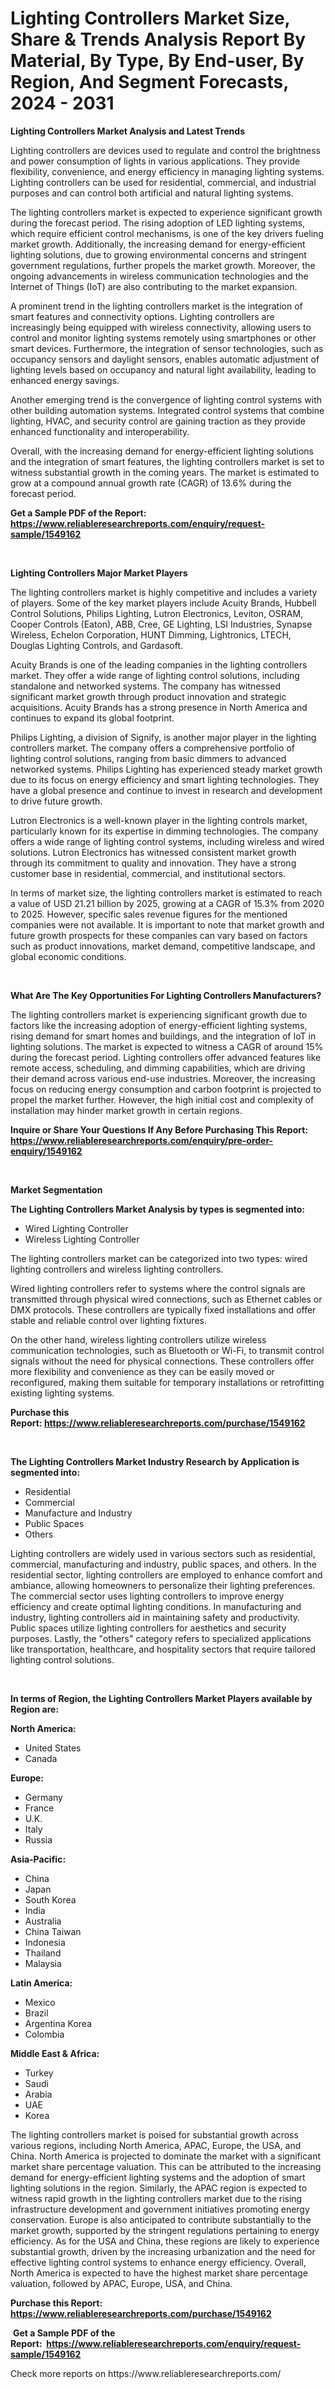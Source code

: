 <p><h1>Lighting Controllers Market Size, Share & Trends Analysis Report By Material, By Type, By End-user, By Region, And Segment Forecasts, 2024 - 2031</h1></p><p><strong>Lighting Controllers Market Analysis and Latest Trends</strong></p>
<p><p>Lighting controllers are devices used to regulate and control the brightness and power consumption of lights in various applications. They provide flexibility, convenience, and energy efficiency in managing lighting systems. Lighting controllers can be used for residential, commercial, and industrial purposes and can control both artificial and natural lighting systems.</p><p>The lighting controllers market is expected to experience significant growth during the forecast period. The rising adoption of LED lighting systems, which require efficient control mechanisms, is one of the key drivers fueling market growth. Additionally, the increasing demand for energy-efficient lighting solutions, due to growing environmental concerns and stringent government regulations, further propels the market growth. Moreover, the ongoing advancements in wireless communication technologies and the Internet of Things (IoT) are also contributing to the market expansion.</p><p>A prominent trend in the lighting controllers market is the integration of smart features and connectivity options. Lighting controllers are increasingly being equipped with wireless connectivity, allowing users to control and monitor lighting systems remotely using smartphones or other smart devices. Furthermore, the integration of sensor technologies, such as occupancy sensors and daylight sensors, enables automatic adjustment of lighting levels based on occupancy and natural light availability, leading to enhanced energy savings.</p><p>Another emerging trend is the convergence of lighting control systems with other building automation systems. Integrated control systems that combine lighting, HVAC, and security control are gaining traction as they provide enhanced functionality and interoperability.</p><p>Overall, with the increasing demand for energy-efficient lighting solutions and the integration of smart features, the lighting controllers market is set to witness substantial growth in the coming years. The market is estimated to grow at a compound annual growth rate (CAGR) of 13.6% during the forecast period.</p></p>
<p><strong>Get a Sample PDF of the Report:&nbsp; <a href="https://www.reliableresearchreports.com/enquiry/request-sample/1549162">https://www.reliableresearchreports.com/enquiry/request-sample/1549162</a></strong></p>
<p>&nbsp;</p>
<p><strong>Lighting Controllers Major Market Players</strong></p>
<p><p>The lighting controllers market is highly competitive and includes a variety of players. Some of the key market players include Acuity Brands, Hubbell Control Solutions, Philips Lighting, Lutron Electronics, Leviton, OSRAM, Cooper Controls (Eaton), ABB, Cree, GE Lighting, LSI Industries, Synapse Wireless, Echelon Corporation, HUNT Dimming, Lightronics, LTECH, Douglas Lighting Controls, and Gardasoft.</p><p>Acuity Brands is one of the leading companies in the lighting controllers market. They offer a wide range of lighting control solutions, including standalone and networked systems. The company has witnessed significant market growth through product innovation and strategic acquisitions. Acuity Brands has a strong presence in North America and continues to expand its global footprint.</p><p>Philips Lighting, a division of Signify, is another major player in the lighting controllers market. The company offers a comprehensive portfolio of lighting control solutions, ranging from basic dimmers to advanced networked systems. Philips Lighting has experienced steady market growth due to its focus on energy efficiency and smart lighting technologies. They have a global presence and continue to invest in research and development to drive future growth.</p><p>Lutron Electronics is a well-known player in the lighting controls market, particularly known for its expertise in dimming technologies. The company offers a wide range of lighting control systems, including wireless and wired solutions. Lutron Electronics has witnessed consistent market growth through its commitment to quality and innovation. They have a strong customer base in residential, commercial, and institutional sectors.</p><p>In terms of market size, the lighting controllers market is estimated to reach a value of USD 21.21 billion by 2025, growing at a CAGR of 15.3% from 2020 to 2025. However, specific sales revenue figures for the mentioned companies were not available. It is important to note that market growth and future growth prospects for these companies can vary based on factors such as product innovations, market demand, competitive landscape, and global economic conditions.</p></p>
<p>&nbsp;</p>
<p><strong>What Are The Key Opportunities For Lighting Controllers Manufacturers?</strong></p>
<p><p>The lighting controllers market is experiencing significant growth due to factors like the increasing adoption of energy-efficient lighting systems, rising demand for smart homes and buildings, and the integration of IoT in lighting solutions. The market is expected to witness a CAGR of around 15% during the forecast period. Lighting controllers offer advanced features like remote access, scheduling, and dimming capabilities, which are driving their demand across various end-use industries. Moreover, the increasing focus on reducing energy consumption and carbon footprint is projected to propel the market further. However, the high initial cost and complexity of installation may hinder market growth in certain regions.</p></p>
<p><strong>Inquire or Share Your Questions If Any Before Purchasing This Report: <a href="https://www.reliableresearchreports.com/enquiry/pre-order-enquiry/1549162">https://www.reliableresearchreports.com/enquiry/pre-order-enquiry/1549162</a></strong></p>
<p>&nbsp;</p>
<p><strong>Market Segmentation</strong></p>
<p><strong>The Lighting Controllers Market Analysis by types is segmented into:</strong></p>
<p><ul><li>Wired Lighting Controller</li><li>Wireless Lighting Controller</li></ul></p>
<p><p>The lighting controllers market can be categorized into two types: wired lighting controllers and wireless lighting controllers. </p><p>Wired lighting controllers refer to systems where the control signals are transmitted through physical wired connections, such as Ethernet cables or DMX protocols. These controllers are typically fixed installations and offer stable and reliable control over lighting fixtures.</p><p>On the other hand, wireless lighting controllers utilize wireless communication technologies, such as Bluetooth or Wi-Fi, to transmit control signals without the need for physical connections. These controllers offer more flexibility and convenience as they can be easily moved or reconfigured, making them suitable for temporary installations or retrofitting existing lighting systems.</p></p>
<p><strong>Purchase this Report:&nbsp;<a href="https://www.reliableresearchreports.com/purchase/1549162">https://www.reliableresearchreports.com/purchase/1549162</a></strong></p>
<p>&nbsp;</p>
<p><strong>The Lighting Controllers Market Industry Research by Application is segmented into:</strong></p>
<p><ul><li>Residential</li><li>Commercial</li><li>Manufacture and Industry</li><li>Public Spaces</li><li>Others</li></ul></p>
<p><p>Lighting controllers are widely used in various sectors such as residential, commercial, manufacturing and industry, public spaces, and others. In the residential sector, lighting controllers are employed to enhance comfort and ambiance, allowing homeowners to personalize their lighting preferences. The commercial sector uses lighting controllers to improve energy efficiency and create optimal lighting conditions. In manufacturing and industry, lighting controllers aid in maintaining safety and productivity. Public spaces utilize lighting controllers for aesthetics and security purposes. Lastly, the "others" category refers to specialized applications like transportation, healthcare, and hospitality sectors that require tailored lighting control solutions.</p></p>
<p>&nbsp;</p>
<p><strong>In terms of Region, the Lighting Controllers Market Players available by Region are:</strong></p>
<p>
    <p> <strong> North America: </strong>
        <ul>
            <li>United States</li>
            <li>Canada</li>
        </ul>
        </p> 
    <p> <strong> Europe: </strong>
        <ul>
            <li>Germany</li>
            <li>France</li>
            <li>U.K.</li>
            <li>Italy</li>
            <li>Russia</li>
        </ul>
        </p> 
    <p> <strong> Asia-Pacific: </strong>
        <ul>
            <li>China</li>
            <li>Japan</li>
            <li>South Korea</li>
            <li>India</li>
            <li>Australia</li>
            <li>China Taiwan</li>
            <li>Indonesia</li>
            <li>Thailand</li>
            <li>Malaysia</li>
        </ul>
        </p> 
    <p> <strong> Latin America: </strong>
        <ul>
            <li>Mexico</li>
            <li>Brazil</li>
            <li>Argentina Korea</li>
            <li>Colombia</li>
        </ul>
        </p> 
    <p> <strong> Middle East & Africa: </strong>
        <ul>
            <li>Turkey</li>
            <li>Saudi</li>
            <li>Arabia</li>
            <li>UAE</li>
            <li>Korea</li>
        </ul>
    </p>
    </p>
<p><p>The lighting controllers market is poised for substantial growth across various regions, including North America, APAC, Europe, the USA, and China. North America is projected to dominate the market with a significant market share percentage valuation. This can be attributed to the increasing demand for energy-efficient lighting systems and the adoption of smart lighting solutions in the region. Similarly, the APAC region is expected to witness rapid growth in the lighting controllers market due to the rising infrastructure development and government initiatives promoting energy conservation. Europe is also anticipated to contribute substantially to the market growth, supported by the stringent regulations pertaining to energy efficiency. As for the USA and China, these regions are likely to experience substantial growth, driven by the increasing urbanization and the need for effective lighting control systems to enhance energy efficiency. Overall, North America is expected to have the highest market share percentage valuation, followed by APAC, Europe, USA, and China.</p></p>
<p><strong>Purchase this Report: <a href="https://www.reliableresearchreports.com/purchase/1549162">https://www.reliableresearchreports.com/purchase/1549162</a></strong></p>
<p>&nbsp;<strong>Get a Sample PDF of the Report:&nbsp;&nbsp;<a href="https://www.reliableresearchreports.com/enquiry/request-sample/1549162">https://www.reliableresearchreports.com/enquiry/request-sample/1549162</a></strong></p>
<p><strong></strong></p>
<p>Check more reports on https://www.reliableresearchreports.com/</p>